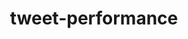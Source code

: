 ---
title: tweet-performance
description: 大学の成績が追加された際にX(旧Twitter)とSlackで通知するシステムです。
lang: Python3
GitHub: https://github.com/navleorange/tweet-performance
---